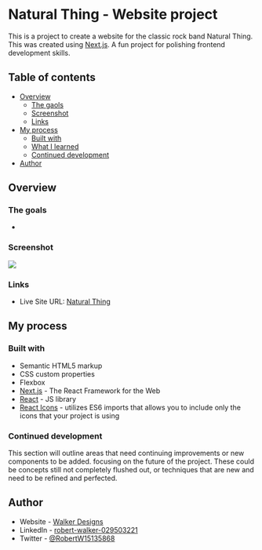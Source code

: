 # Natural Thing - Website project

This is a project to create a website for the classic rock band Natural Thing. This was created using [Next.js](https://nextjs.org/). A fun project for polishing frontend development skills.

## Table of contents

- [Overview](#overview)
    - [The gaols](#the-goals)
    - [Screenshot](#screenshot)
    - [Links](#links)
- [My process](#my-process)
    - [Built with](#built-with)
    - [What I learned](#what-i-learned)
    - [Continued development](#continued-development)
- [Author](#author)

## Overview

### The goals

- 

### Screenshot

![](./screenshot.jpg)

### Links

- Live Site URL: [Natural Thing](https://)

## My process

### Built with

- Semantic HTML5 markup
- CSS custom properties
- Flexbox
- [Next.js](https://nextjs.org/) - The React Framework for the Web
- [React](https://reactjs.org/) - JS library
- [React Icons](https://react-icons.github.io/react-icons/) - utilizes ES6 imports that allows you to include only the icons that your project is using

### Continued development

This section will outline areas that need continuing improvements or new components to be added. focusing on the future of the project. These could be concepts still not completely flushed out, or techniques that are new and need to be refined and perfected.

## Author

- Website - [Walker Designs](https://www.your-site.com)
- LinkedIn - [robert-walker-029503221](https://www.linkedin.com/in/robert-walker-029503221/)
- Twitter - [@RobertW15135868](https://twitter.com/RobertW15135868)
